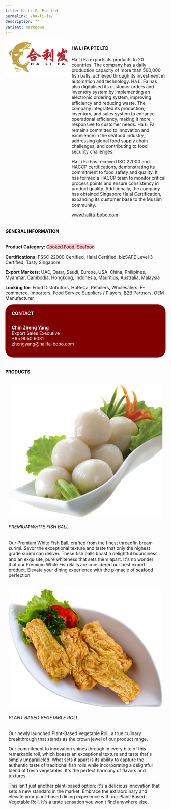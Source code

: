 ```yaml
---
title: Ha Li Fa Pte Ltd
permalink: /ha-li-fa/
description: ""
variant: markdown
---
```

<div class="flex-paragraph">
	<div style="display: flex; flex-wrap: wrap;" class="flex-container">
		<div style="flex: 1 1 40%; display: block;" class="card sgds">
			<img src="/images/ha_li_fa_logo.png">
		</div>
		<div style="flex: 1 1 58%; display: block; margin-left: 3px" class="card-sgds">
			<h4 style="text-transform: uppercase; color: black;"><b>Ha Li Fa Pte Ltd</b></h4>
			<p>Ha Li Fa exports its products to 20 countries. The company has a daily production capacity of more than 500,000 fish balls, achieved through its investment in automation and technology. Ha Li Fa has also digitalised its customer orders and inventory system by implementing an electronic ordering system, improving efficiency and reducing waste. The company integrated its production, inventory, and sales system to enhance operational efficiency, making it more responsive to customer needs. Ha Li Fa remains committed to innovation and excellence in the seafood industry, addressing global food supply chain challenges, and contributing to food security challenges.</p>
			<p>Ha Li Fa has received ISO 22000 and HACCP certifications, demonstrating its commitment to food safety and quality. It has formed a HACCP team to monitor critical process points and ensure consistency in product quality. Additionally, the company has obtained Singapore Halal Certification, expanding its customer base to the Muslim community.</p>
			<p><a target="_blank" href="https://www.halifa-bobo.com">www.halifa-bobo.com</a></p>
		</div>
	</div>
</div>

<h4 style="text-transform: uppercase; color: black;">
	<b>General Information</b>
</h4>
<div style="display: flex; flex-wrap: wrap;" class="flex-container">
	<div style="flex: 1 1 65%; display: block; align-self: stretch" class="card sgds">
		<div class="flex-paragraph">
			<p>
				<b>Product Category: </b>
				<span style="background-color: pink; border-radius: 10px;">Cooked Food, Seafood</span>
			</p>
			<p>
				<b>Certifications: </b>FSSC 22000 Certified, Halal Certified, bizSAFE Level 3 Certified, Tasty Singapore
			</p>
			<p>
				<b>Export Markets: </b>UAE, Qatar, Saudi, Europe, USA, China, Philipines, Myanmar, Cambodia, Hongkong, Indonesia, Mauritius, Australia, Malaysia
			</p>
			<p style="margin-bottom: 10px;">
				<b>Looking for: </b>Food Distributors, HoReCa, Retailers, Wholesalers, E-commerce, Importers, Food Service Suppliers / Players, B2B Partners, OEM Manufacturer
			</p>
		</div>
	</div>
	<div style="flex: 1 1 35%; padding: 10px; display: block; background-color: maroon; border-radius: 25px; align-self: center;" class="card sgds">
		<h4 style="color: white; margin-top: 10px; margin-left: 10px;">CONTACT</h4>
		<div class="flex-paragraph">
			<p style="padding: 10px; color: white;">
				<b>Chin Zheng Yang</b>
				<br>Export Sales Executive<br>+65 9050 6031<br>
				<a style="color: white;" href="mailto:zhengyang@halifa-bobo.com">zhengyang@halifa-bobo.com</a>
			</p>
		</div>
	</div>
</div>
<br>
<h4 style="text-transform: uppercase; color: black;">
	<b>Products</b>
</h4>
<div style="display: flex; flex-wrap: wrap;">
	<div style="flex: 1 1 47%; margin: 10px; display: block;" class="card sgds">
		<div style="display: block;" class="flex-image">
			<img src="/images/ha_li_fa_product_01.jpg">
		</div>
		<div class="flex-paragraph">
			<h6 style="text-transform: uppercase; color: black;">Premium White Fish Ball</h6>
			<p>Our Premium White Fish Ball, crafted from the finest threadfin bream surimi. Savor the exceptional texture and taste that only the highest grade surimi can deliver. These fish balls boast a delightful bounciness and an exquisite, pure whiteness that sets them apart. It's no wonder that our Premium White Fish Balls are considered our best export product. Elevate your dining experience with the pinnacle of seafood perfection.</p>
		</div>
	</div>
	<div style="flex: 1 1 47%; margin: 10px; display: block;" class="card sgds">
		<div style="display: block;" class="flex-image">
			<img src="/images/ha_li_fa_product_02.jpg">
		</div>
		<div class="flex-paragraph">
			<h6 style="text-transform: uppercase; color: black;">Plant Based Vegetable Roll</h6>
			<p>Our newly launched Plant-Based Vegetable Roll, a true culinary breakthrough that stands as the crown jewel of our product range.</p>
			<p>Our commitment to innovation shines through in every bite of this remarkable roll, which boasts an exceptional texture and taste that's simply unparalleled. What sets it apart is its ability to capture the authentic taste of traditional fish rolls while incorporating a delightful blend of fresh vegetables. It's the perfect harmony of flavors and textures.</p>
			<p>This isn't just another plant-based option; it's a delicious innovation that sets a new standard in the market. Embrace the extraordinary and elevate your plant-based dining experience with our Plant-Based Vegetable Roll. It's a taste sensation you won't find anywhere else.</p>
		</div>
	</div>
</div>